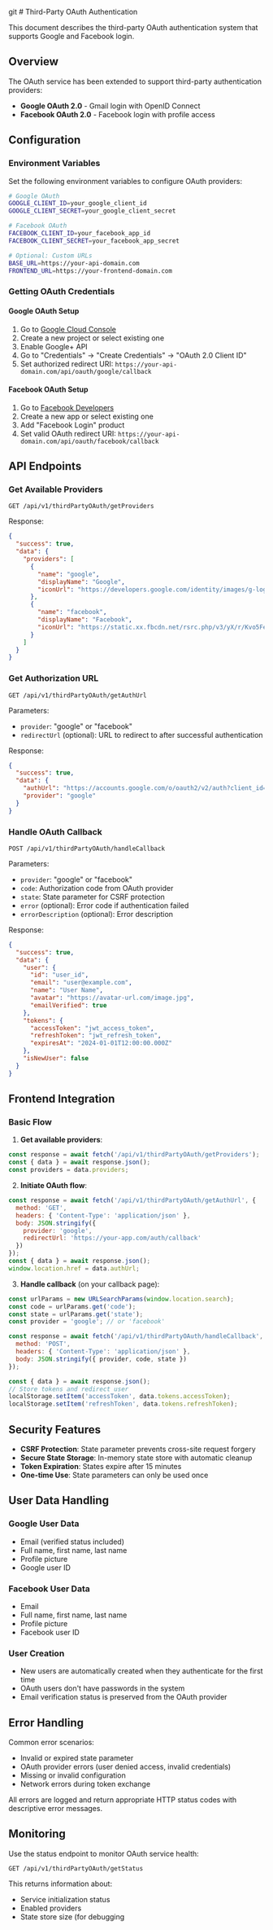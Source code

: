 git # Third-Party OAuth Authentication

This document describes the third-party OAuth authentication system that supports Google and Facebook login.

## Overview

The OAuth service has been extended to support third-party authentication providers:
- **Google OAuth 2.0** - Gmail login with OpenID Connect
- **Facebook OAuth 2.0** - Facebook login with profile access

## Configuration

### Environment Variables

Set the following environment variables to configure OAuth providers:

```bash
# Google OAuth
GOOGLE_CLIENT_ID=your_google_client_id
GOOGLE_CLIENT_SECRET=your_google_client_secret

# Facebook OAuth
FACEBOOK_CLIENT_ID=your_facebook_app_id
FACEBOOK_CLIENT_SECRET=your_facebook_app_secret

# Optional: Custom URLs
BASE_URL=https://your-api-domain.com
FRONTEND_URL=https://your-frontend-domain.com
```

### Getting OAuth Credentials

#### Google OAuth Setup
1. Go to [Google Cloud Console](https://console.cloud.google.com/)
2. Create a new project or select existing one
3. Enable Google+ API
4. Go to "Credentials" → "Create Credentials" → "OAuth 2.0 Client ID"
5. Set authorized redirect URI: `https://your-api-domain.com/api/oauth/google/callback`

#### Facebook OAuth Setup
1. Go to [Facebook Developers](https://developers.facebook.com/)
2. Create a new app or select existing one
3. Add "Facebook Login" product
4. Set valid OAuth redirect URI: `https://your-api-domain.com/api/oauth/facebook/callback`

## API Endpoints

### Get Available Providers
```
GET /api/v1/thirdPartyOAuth/getProviders
```

Response:
```json
{
  "success": true,
  "data": {
    "providers": [
      {
        "name": "google",
        "displayName": "Google",
        "iconUrl": "https://developers.google.com/identity/images/g-logo.png"
      },
      {
        "name": "facebook",
        "displayName": "Facebook",
        "iconUrl": "https://static.xx.fbcdn.net/rsrc.php/v3/yX/r/Kvo5FesWVKX.png"
      }
    ]
  }
}
```

### Get Authorization URL
```
GET /api/v1/thirdPartyOAuth/getAuthUrl
```

Parameters:
- `provider`: "google" or "facebook"
- `redirectUrl` (optional): URL to redirect to after successful authentication

Response:
```json
{
  "success": true,
  "data": {
    "authUrl": "https://accounts.google.com/o/oauth2/v2/auth?client_id=...",
    "provider": "google"
  }
}
```

### Handle OAuth Callback
```
POST /api/v1/thirdPartyOAuth/handleCallback
```

Parameters:
- `provider`: "google" or "facebook"
- `code`: Authorization code from OAuth provider
- `state`: State parameter for CSRF protection
- `error` (optional): Error code if authentication failed
- `errorDescription` (optional): Error description

Response:
```json
{
  "success": true,
  "data": {
    "user": {
      "id": "user_id",
      "email": "user@example.com",
      "name": "User Name",
      "avatar": "https://avatar-url.com/image.jpg",
      "emailVerified": true
    },
    "tokens": {
      "accessToken": "jwt_access_token",
      "refreshToken": "jwt_refresh_token",
      "expiresAt": "2024-01-01T12:00:00.000Z"
    },
    "isNewUser": false
  }
}
```

## Frontend Integration

### Basic Flow

1. **Get available providers**:
```javascript
const response = await fetch('/api/v1/thirdPartyOAuth/getProviders');
const { data } = await response.json();
const providers = data.providers;
```

2. **Initiate OAuth flow**:
```javascript
const response = await fetch('/api/v1/thirdPartyOAuth/getAuthUrl', {
  method: 'GET',
  headers: { 'Content-Type': 'application/json' },
  body: JSON.stringify({
    provider: 'google',
    redirectUrl: 'https://your-app.com/auth/callback'
  })
});
const { data } = await response.json();
window.location.href = data.authUrl;
```

3. **Handle callback** (on your callback page):
```javascript
const urlParams = new URLSearchParams(window.location.search);
const code = urlParams.get('code');
const state = urlParams.get('state');
const provider = 'google'; // or 'facebook'

const response = await fetch('/api/v1/thirdPartyOAuth/handleCallback', {
  method: 'POST',
  headers: { 'Content-Type': 'application/json' },
  body: JSON.stringify({ provider, code, state })
});

const { data } = await response.json();
// Store tokens and redirect user
localStorage.setItem('accessToken', data.tokens.accessToken);
localStorage.setItem('refreshToken', data.tokens.refreshToken);
```

## Security Features

- **CSRF Protection**: State parameter prevents cross-site request forgery
- **Secure State Storage**: In-memory state store with automatic cleanup
- **Token Expiration**: States expire after 15 minutes
- **One-time Use**: State parameters can only be used once

## User Data Handling

### Google User Data
- Email (verified status included)
- Full name, first name, last name
- Profile picture
- Google user ID

### Facebook User Data
- Email
- Full name, first name, last name
- Profile picture
- Facebook user ID

### User Creation
- New users are automatically created when they authenticate for the first time
- OAuth users don't have passwords in the system
- Email verification status is preserved from the OAuth provider

## Error Handling

Common error scenarios:
- Invalid or expired state parameter
- OAuth provider errors (user denied access, invalid credentials)
- Missing or invalid configuration
- Network errors during token exchange

All errors are logged and return appropriate HTTP status codes with descriptive error messages.

## Monitoring

Use the status endpoint to monitor OAuth service health:
```
GET /api/v1/thirdPartyOAuth/getStatus
```

This returns information about:
- Service initialization status
- Enabled providers
- State store size (for debugging